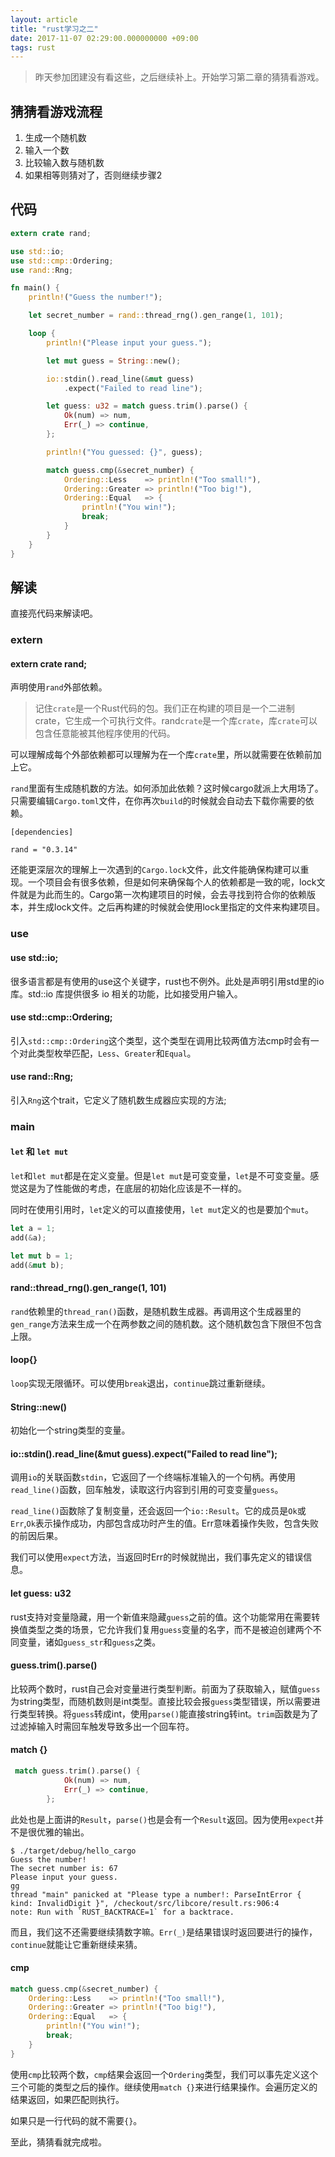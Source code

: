 ```yaml
---
layout: article
title: "rust学习之二"
date: 2017-11-07 02:29:00.000000000 +09:00
tags: rust
---
```


>昨天参加团建没有看这些，之后继续补上。开始学习第二章的猜猜看游戏。

## 猜猜看游戏流程

1. 生成一个随机数
2. 输入一个数
3. 比较输入数与随机数
4. 如果相等则猜对了，否则继续步骤2

## 代码

```rust
extern crate rand;

use std::io;
use std::cmp::Ordering;
use rand::Rng;

fn main() {
    println!("Guess the number!");

    let secret_number = rand::thread_rng().gen_range(1, 101);

    loop {
        println!("Please input your guess.");

        let mut guess = String::new();

        io::stdin().read_line(&mut guess)
            .expect("Failed to read line");

        let guess: u32 = match guess.trim().parse() {
            Ok(num) => num,
            Err(_) => continue,
        };

        println!("You guessed: {}", guess);

        match guess.cmp(&secret_number) {
            Ordering::Less    => println!("Too small!"),
            Ordering::Greater => println!("Too big!"),
            Ordering::Equal   => {
                println!("You win!");
                break;
            }
        }
    }
}
```

## 解读

直接亮代码来解读吧。

### extern
#### extern crate rand;

声明使用`rand`外部依赖。

>记住`crate`是一个Rust代码的包。我们正在构建的项目是一个二进制 crate，它生成一个可执行文件。rand`crate`是一个库`crate`，库`crate`可以包含任意能被其他程序使用的代码。

可以理解成每个外部依赖都可以理解为在一个库`crate`里，所以就需要在依赖前加上它。

`rand`里面有生成随机数的方法。如何添加此依赖？这时候cargo就派上大用场了。只需要编辑`Cargo.toml`文件，在你再次`build`的时候就会自动去下载你需要的依赖。

```
[dependencies]

rand = "0.3.14"
```

还能更深层次的理解上一次遇到的`Cargo.lock`文件，此文件能确保构建可以重现。一个项目会有很多依赖，但是如何来确保每个人的依赖都是一致的呢，lock文件就是为此而生的。Cargo第一次构建项目的时候，会去寻找到符合你的依赖版本，并生成lock文件。之后再构建的时候就会使用lock里指定的文件来构建项目。

### use
#### use std::io;

很多语言都是有使用的use这个关键字，rust也不例外。此处是声明引用std里的io库。std::io 库提供很多 io 相关的功能，比如接受用户输入。

#### use std::cmp::Ordering;

引入`std::cmp::Ordering`这个类型，这个类型在调用比较两值方法cmp时会有一个对此类型枚举匹配，`Less`、`Greater`和`Equal`。

#### use rand::Rng;

引入`Rng`这个trait，它定义了随机数生成器应实现的方法;

### main

#### `let` 和 `let mut`

`let`和`let mut`都是在定义变量。但是`let mut`是可变变量，`let`是不可变变量。感觉这是为了性能做的考虑，在底层的初始化应该是不一样的。

同时在使用引用时，`let`定义的可以直接使用，`let mut`定义的也是要加个`mut`。
```rust
let a = 1;
add(&a);

let mut b = 1;
add(&mut b);
```

#### rand::thread_rng().gen_range(1, 101)

`rand`依赖里的`thread_ran()`函数，是随机数生成器。再调用这个生成器里的`gen_range`方法来生成一个在两参数之间的随机数。这个随机数包含下限但不包含上限。

#### loop{}

`loop`实现无限循环。可以使用`break`退出，`continue`跳过重新继续。

#### String::new()

初始化一个string类型的变量。

#### io::stdin().read_line(&mut guess).expect("Failed to read line");

调用`io`的关联函数`stdin`，它返回了一个终端标准输入的一个句柄。再使用`read_line()`函数，回车触发，读取这行内容到引用的可变变量`guess`。

`read_line()`函数除了复制变量，还会返回一个`io::Result`。它的成员是`Ok`或`Err`,`Ok`表示操作成功，内部包含成功时产生的值。Err意味着操作失败，包含失败的前因后果。

我们可以使用`expect`方法，当返回时Err的时候就抛出，我们事先定义的错误信息。

#### let guess: u32

rust支持对变量隐藏，用一个新值来隐藏`guess`之前的值。这个功能常用在需要转换值类型之类的场景，它允许我们复用`guess`变量的名字，而不是被迫创建两个不同变量，诸如`guess_str`和`guess`之类。

#### guess.trim().parse()

比较两个数时，rust自己会对变量进行类型判断。前面为了获取输入，赋值`guess`为string类型，而随机数则是int类型。直接比较会报`guess`类型错误，所以需要进行类型转换。将`guess`转成int，使用`parse()`能直接string转int。`trim`函数是为了过滤掉输入时需回车触发导致多出一个回车符。


#### match {}

```rust
 match guess.trim().parse() {
            Ok(num) => num,
            Err(_) => continue,
        };
```
此处也是上面讲的`Result`，`parse()`也是会有一个`Result`返回。因为使用`expect`并不是很优雅的输出。

```shell
$ ./target/debug/hello_cargo
Guess the number!
The secret number is: 67
Please input your guess.
gg
thread "main" panicked at "Please type a number!: ParseIntError { kind: InvalidDigit }", /checkout/src/libcore/result.rs:906:4
note: Run with `RUST_BACKTRACE=1` for a backtrace.
```

而且，我们这不还需要继续猜数字嘛。`Err(_)`是结果错误时返回要进行的操作，`continue`就能让它重新继续来猜。

#### cmp

```rust
match guess.cmp(&secret_number) {
    Ordering::Less    => println!("Too small!"),
    Ordering::Greater => println!("Too big!"),
    Ordering::Equal   => {
        println!("You win!");
        break;
    }
}
```

使用`cmp`比较两个数，`cmp`结果会返回一个`Ordering`类型，我们可以事先定义这个三个可能的类型之后的操作。继续使用`match {}`来进行结果操作。会遍历定义的结果返回，如果匹配则执行。

如果只是一行代码的就不需要`{}`。

至此，猜猜看就完成啦。
